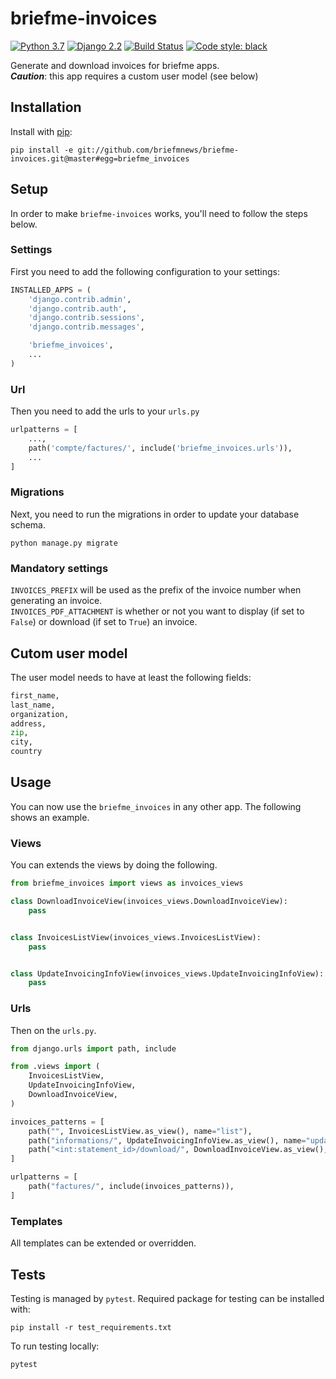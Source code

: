 # briefme-invoices
[![Python 3.7](https://img.shields.io/badge/python-3.7-blue.svg)](https://www.python.org/downloads/release/python-270/) 
[![Django 2.2](https://img.shields.io/badge/django-2.2-blue.svg)](https://docs.djangoproject.com/en/2.2/)
[![Build Status](https://travis-ci.org/briefmnews/briefme-invoices.svg?branch=master)](https://travis-ci.org/briefmnews/briefme-invoices)
[![Code style: black](https://img.shields.io/badge/code%20style-black-000000.svg)](https://github.com/python/black) 

Generate and download invoices for briefme apps.  
***Caution***: this app requires a custom user model (see below)

## Installation
Install with [pip](https://pip.pypa.io/en/stable/):
```shell
pip install -e git://github.com/briefmnews/briefme-invoices.git@master#egg=briefme_invoices
```

## Setup
In order to make `briefme-invoices` works, you'll need to follow the steps below.


### Settings
First you need to add the following configuration to your settings:
```python
INSTALLED_APPS = (
    'django.contrib.admin',
    'django.contrib.auth',
    'django.contrib.sessions',
    'django.contrib.messages',

    'briefme_invoices',
    ...
)
```

### Url
Then you need to add the urls to your `urls.py`
```python
urlpatterns = [
    ...,
    path('compte/factures/', include('briefme_invoices.urls')),
    ...
]
```

### Migrations
Next, you need to run the migrations in order to update your database schema.
```shell
python manage.py migrate
```

### Mandatory settings
`INVOICES_PREFIX` will be used as the prefix of the invoice number
when generating an invoice.  
`INVOICES_PDF_ATTACHMENT` is whether or not you want to display (if set to `False`)
or download (if set to `True`) an invoice.


## Cutom user model
The user model needs to have at least the following fields:
```python
first_name,
last_name,
organization,
address,
zip,
city,
country
```

## Usage
You can now use the `briefme_invoices` in any other app. The following shows an example.

### Views
You can extends the views by doing the following.
```python
from briefme_invoices import views as invoices_views

class DownloadInvoiceView(invoices_views.DownloadInvoiceView):
    pass


class InvoicesListView(invoices_views.InvoicesListView):
    pass


class UpdateInvoicingInfoView(invoices_views.UpdateInvoicingInfoView):
    pass
```

### Urls
Then on the `urls.py`.
```python
from django.urls import path, include

from .views import (
    InvoicesListView,
    UpdateInvoicingInfoView,
    DownloadInvoiceView,
)

invoices_patterns = [
    path("", InvoicesListView.as_view(), name="list"),
    path("informations/", UpdateInvoicingInfoView.as_view(), name="update_info"),
    path("<int:statement_id>/download/", DownloadInvoiceView.as_view(), name="download"),
]

urlpatterns = [
    path("factures/", include(invoices_patterns)),
]
```

### Templates
All templates can be extended or overridden.


## Tests
Testing is managed by `pytest`. Required package for testing can be installed with:
```shell
pip install -r test_requirements.txt
```
To run testing locally:
```shell
pytest
```
